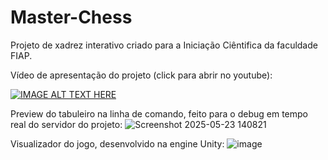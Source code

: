 # Master-Chess
Projeto de xadrez interativo criado para a Iniciação Ciêntifica da faculdade FIAP.

Vídeo de apresentação do projeto (click para abrir no youtube):

[![IMAGE ALT TEXT HERE](https://img.youtube.com/vi/Npou765bLjs/0.jpg)](https://www.youtube.com/watch?v=Npou765bLjs)

Preview do tabuleiro na linha de comando, feito para o debug em tempo real do servidor do projeto:
![Screenshot 2025-05-23 140821](https://github.com/user-attachments/assets/9ce8084a-0cfc-49f4-afd9-50316b6505bb)

Visualizador do jogo, desenvolvido na engine Unity:
![image](https://github.com/user-attachments/assets/fbbd4ca8-8876-41fd-b5be-ececeb483e09)
